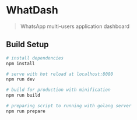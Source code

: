 # WhatDash

> WhatsApp multi-users application dashboard

## Build Setup

``` bash
# install dependencies
npm install

# serve with hot reload at localhost:8080
npm run dev

# build for production with minification
npm run build

# preparing script to running with golang server
npm run prepare
```
